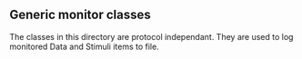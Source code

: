 
## Generic monitor classes
The classes in this directory are protocol independant.
They are used to log monitored Data and Stimuli items to file.

